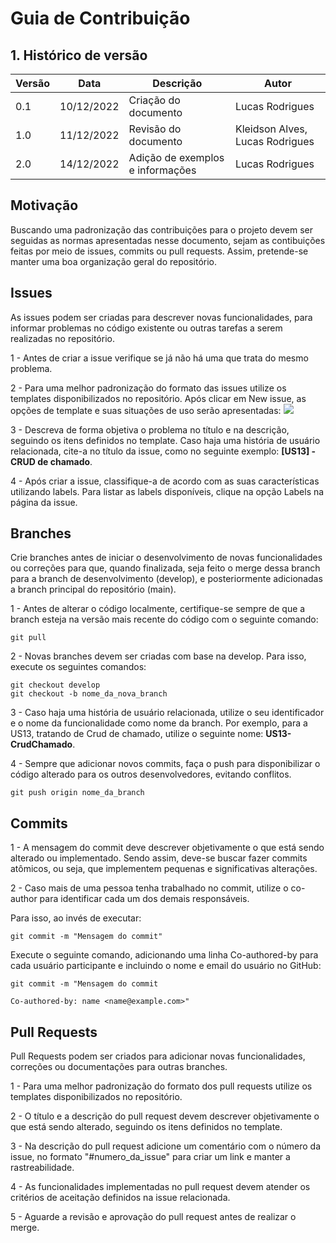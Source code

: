 # Guia de Contribuição

## 1. Histórico de versão

| Versão | Data       | Descrição | Autor |
| ------ | ---------- | --------- | ------ |
| 0.1    | 10/12/2022 | Criação do documento | Lucas Rodrigues |
| 1.0   | 11/12/2022 | Revisão do documento | Kleidson Alves, Lucas Rodrigues|
| 2.0   | 14/12/2022 | Adição de exemplos e informações | Lucas Rodrigues|

## Motivação

Buscando uma padronização das contribuições para o projeto devem ser seguidas as normas apresentadas nesse documento, sejam as contibuições feitas por meio de issues, commits ou pull requests. Assim, pretende-se manter uma boa organização geral do repositório.

## Issues

As issues podem ser criadas para descrever novas funcionalidades, para informar problemas no código existente ou outras tarefas a serem realizadas no repositório.

1 - Antes de criar a issue verifique se já não há uma que trata do mesmo problema.

2 - Para uma melhor padronização do formato das issues utilize os templates disponibilizados no repositório. Após clicar em New issue, as opções de template e suas situações de uso serão apresentadas:
![](https://i.imgur.com/kWUvjnV.png)

3 - Descreva de forma objetiva o problema no título e na descrição, seguindo os itens definidos no template. Caso haja uma história de usuário relacionada, cite-a no título da issue, como no seguinte exemplo: **[US13] - CRUD de chamado**.

4 - Após criar a issue, classifique-a de acordo com as suas características utilizando labels. Para listar as labels disponíveis, clique na opção Labels na página da issue.

## Branches

Crie branches antes de iniciar o desenvolvimento de novas funcionalidades ou correções para que, quando finalizada, seja feito o merge dessa branch para a branch de desenvolvimento (develop), e posteriormente adicionadas a branch principal do repositório (main).

1 - Antes de alterar o código localmente, certifique-se sempre de que a branch esteja na versão mais recente do código com o seguinte comando:

```
git pull
```

2 - Novas branches devem ser criadas com base na develop. Para isso, execute os seguintes comandos:

```
git checkout develop
git checkout -b nome_da_nova_branch
```

3 - Caso haja uma história de usuário relacionada, utilize o seu identificador e o nome da funcionalidade como nome da branch. Por exemplo, para a US13, tratando de Crud de chamado, utilize o seguinte nome: **US13-CrudChamado**.

4 - Sempre que adicionar novos commits, faça o push para disponibilizar o código alterado para os outros desenvolvedores, evitando conflitos.
```
git push origin nome_da_branch
```

## Commits

1 - A mensagem do commit deve descrever objetivamente o que está sendo alterado ou implementado. Sendo assim, deve-se buscar fazer commits atômicos, ou seja, que implementem pequenas e significativas alterações.

2 - Caso mais de uma pessoa tenha trabalhado no commit, utilize o co-author para identificar cada um dos demais responsáveis.

Para isso, ao invés de executar:
```
git commit -m "Mensagem do commit"
```

Execute o seguinte comando, adicionando uma linha Co-authored-by para cada usuário participante e incluindo o nome e email do usuário no GitHub:
```
git commit -m "Mensagem do commit

Co-authored-by: name <name@example.com>"
```

## Pull Requests

Pull Requests podem ser criados para adicionar novas funcionalidades, correções ou documentações para outras branches.

1 - Para uma melhor padronização do formato dos pull requests utilize os templates disponibilizados no repositório.

2 - O título e a descrição do pull request devem descrever objetivamente o que está sendo alterado, seguindo os itens definidos no template.

3 - Na descrição do pull request adicione um comentário com o número da issue, no formato "#numero_da_issue" para criar um link e manter a rastreabilidade.

4 - As funcionalidades implementadas no pull request devem atender os critérios de aceitação definidos na issue relacionada.

5 - Aguarde a revisão e aprovação do pull request antes de realizar o merge.
